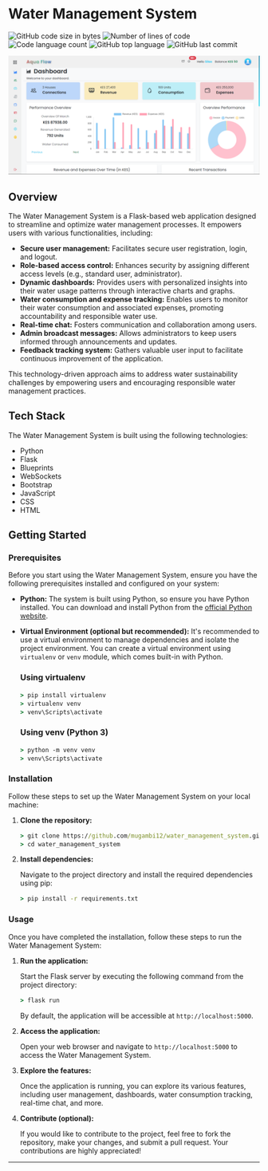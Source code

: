 # Water Management System

![GitHub code size in bytes](https://img.shields.io/github/languages/code-size/mugambi12/water_management_system?color=blueviolet)
![Number of lines of code](https://img.shields.io/tokei/lines/github/mugambi12/water_management_system?color=blueviolet)
![Code language count](https://img.shields.io/github/languages/count/mugambi12/water_management_system?color=blue)
![GitHub top language](https://img.shields.io/github/languages/top/mugambi12/water_management_system?color=blue)
![GitHub last commit](https://img.shields.io/github/last-commit/mugambi12/water_management_system?color=brightgreen)

![Water Management System Demo](./app/frontend/static/images/readme/dashboard.png)

## Overview

The Water Management System is a Flask-based web application designed to streamline and optimize water management processes. It empowers users with various functionalities, including:

- **Secure user management:** Facilitates secure user registration, login, and logout.
- **Role-based access control:** Enhances security by assigning different access levels (e.g., standard user, administrator).
- **Dynamic dashboards:** Provides users with personalized insights into their water usage patterns through interactive charts and graphs.
- **Water consumption and expense tracking:** Enables users to monitor their water consumption and associated expenses, promoting accountability and responsible water use.
- **Real-time chat:** Fosters communication and collaboration among users.
- **Admin broadcast messages:** Allows administrators to keep users informed through announcements and updates.
- **Feedback tracking system:** Gathers valuable user input to facilitate continuous improvement of the application.

This technology-driven approach aims to address water sustainability challenges by empowering users and encouraging responsible water management practices.

## Tech Stack

The Water Management System is built using the following technologies:

- Python
- Flask
- Blueprints
- WebSockets
- Bootstrap
- JavaScript
- CSS
- HTML

## Getting Started

### Prerequisites

Before you start using the Water Management System, ensure you have the following prerequisites installed and configured on your system:

- **Python:** The system is built using Python, so ensure you have Python installed. You can download and install Python from the [official Python website](https://www.python.org/).

- **Virtual Environment (optional but recommended):** It's recommended to use a virtual environment to manage dependencies and isolate the project environment. You can create a virtual environment using `virtualenv` or `venv` module, which comes built-in with Python.

  ### Using virtualenv

  ```cmd
  > pip install virtualenv
  > virtualenv venv
  > venv\Scripts\activate
  ```

  ### Using venv (Python 3)

  ```cmd
  > python -m venv venv
  > venv\Scripts\activate
  ```

### Installation

Follow these steps to set up the Water Management System on your local machine:

1. **Clone the repository:**

   ```cmd
   > git clone https://github.com/mugambi12/water_management_system.git
   > cd water_management_system
   ```

2. **Install dependencies:**

   Navigate to the project directory and install the required dependencies using pip:

   ```cmd
   > pip install -r requirements.txt
   ```

### Usage

Once you have completed the installation, follow these steps to run the Water Management System:

1. **Run the application:**

   Start the Flask server by executing the following command from the project directory:

   ```cmd
   > flask run
   ```

   By default, the application will be accessible at `http://localhost:5000`.

2. **Access the application:**

   Open your web browser and navigate to `http://localhost:5000` to access the Water Management System.

3. **Explore the features:**

   Once the application is running, you can explore its various features, including user management, dashboards, water consumption tracking, real-time chat, and more.

4. **Contribute (optional):**

   If you would like to contribute to the project, feel free to fork the repository, make your changes, and submit a pull request. Your contributions are highly appreciated!

---
